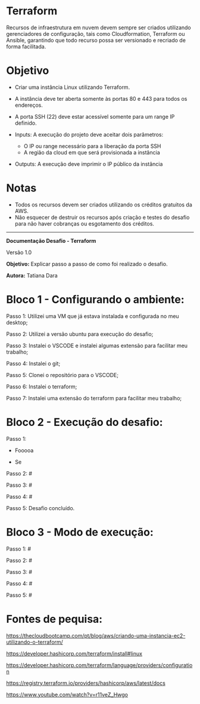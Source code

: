 # Terraform

Recursos de infraestrutura em nuvem devem sempre ser criados utilizando gerenciadores de configuração, tais como Cloudformation, Terraform ou Ansible, garantindo que todo recurso possa ser versionado e recriado de forma facilitada.

# Objetivo

- Criar uma instância Linux utilizando Terraform.
- A instância deve ter aberta somente às portas 80 e 443 para todos os endereços.
- A porta SSH (22) deve estar acessível somente para um range IP definido.
- Inputs: A execução do projeto deve aceitar dois parâmetros:
  - O IP ou range necessário para a liberação da porta SSH
  - A região da cloud em que será provisionada a instância

- Outputs: A execução deve imprimir o IP público da instância

# Notas

- Todos os recursos devem ser criados utilizando os créditos gratuitos da AWS.
- Não esquecer de destruir os recursos após criação e testes do desafio para não haver cobranças ou esgotamento dos créditos.

---------------------------------------------------------------------------------------------


**Documentação Desafio - Terraform**

Versão 1.0

**Objetivo:** Explicar passo a passo de como foi realizado o desafio.

**Autora:** Tatiana Dara
  
# Bloco 1 - Configurando o ambiente:
  
Passo 1: Utilizei uma VM que já estava instalada e configurada no meu desktop;

Passo 2: Utilizei a versão ubuntu para execução do desafio;

Passo 3: Instalei o VSCODE e instalei algumas extensão para facilitar meu trabalho;

Passo 4: Instalei o git;

Passo 5: Clonei o repositório para o VSCODE;

Passo 6: Instalei o terraform; 

Passo 7: Instalei uma extensão do terraform para facilitar meu trabalho;
  
# Bloco 2 - Execução do desafio:

  Passo 1: 

 - Fooooa 

 - Se


Passo 2: #

Passo 3: #

Passo 4: #

Passo 5: Desafio concluído.
 
# Bloco 3 - Modo de execução:

Passo 1: #

Passo 2: #

Passo 3: #

Passo 4: #

Passo 5: #


# Fontes de pequisa:

https://thecloudbootcamp.com/pt/blog/aws/criando-uma-instancia-ec2-utilizando-o-terraform/

https://developer.hashicorp.com/terraform/install#linux

https://developer.hashicorp.com/terraform/language/providers/configuration

https://registry.terraform.io/providers/hashicorp/aws/latest/docs

https://www.youtube.com/watch?v=r11veZ_Hwgo



